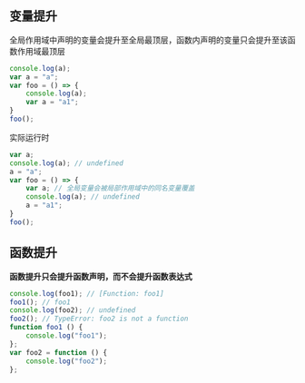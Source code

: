 ## 变量提升

全局作用域中声明的变量会提升至全局最顶层，函数内声明的变量只会提升至该函数作用域最顶层

 
```javascript
console.log(a);
var a = "a";
var foo = () => {
    console.log(a);
    var a = "a1";
}
foo();
```

实际运行时

```javascript
var a;
console.log(a); // undefined
a = "a";
var foo = () => {
    var a; // 全局变量会被局部作用域中的同名变量覆盖
    console.log(a); // undefined
    a = "a1";
}
foo();
```

## 函数提升

**函数提升只会提升函数声明，而不会提升函数表达式**


```javascript
console.log(foo1); // [Function: foo1]
foo1(); // foo1
console.log(foo2); // undefined
foo2(); // TypeError: foo2 is not a function
function foo1 () {
    console.log("foo1");
};
var foo2 = function () {
    console.log("foo2");
};
```

